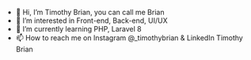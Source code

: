 - 👋 Hi, I’m Timothy Brian, you can call me Brian
- 👀 I’m interested in Front-end, Back-end, UI/UX
- 🌱 I’m currently learning  PHP, Laravel 8
- 📫 How to reach me on Instagram @_timothybrian & LinkedIn Timothy Brian

<!---
timothy-brian/timothy-brian is a ✨ special ✨ repository because its `README.md` (this file) appears on your GitHub profile.
You can click the Preview link to take a look at your changes.
--->
